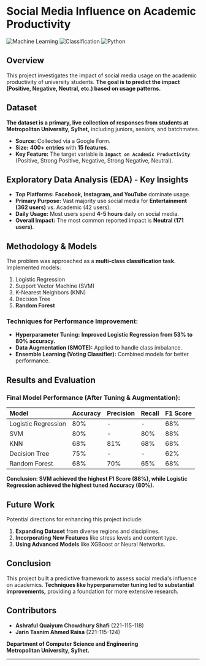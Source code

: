 # Social Media Influence on Academic Productivity

![Machine Learning](https://img.shields.io/badge/Machine-Learning-blue) ![Classification](https://img.shields.io/badge/Task-Classification-green) ![Python](https://img.shields.io/badge/Language-Python-yellow)

##  Overview

This project investigates the impact of social media usage on the academic productivity of university students. **The goal is to predict the impact (Positive, Negative, Neutral, etc.) based on usage patterns.**

##  Dataset

**The dataset is a primary, live collection of responses from students at Metropolitan University, Sylhet,** including juniors, seniors, and batchmates.

-   **Source:** Collected via a Google Form.
-   **Size:** **400+ entries** with **15 features**.
-   **Key Feature:** The target variable is **`Impact on Academic Productivity`** (Positive, Strong Positive, Negative, Strong Negative, Neutral).

##  Exploratory Data Analysis (EDA) - Key Insights

-   **Top Platforms:** **Facebook, Instagram, and YouTube** dominate usage.
-   **Primary Purpose:** Vast majority use social media for **Entertainment (362 users)** vs. Academic (42 users).
-   **Daily Usage:** Most users spend **4-5 hours** daily on social media.
-   **Overall Impact:** The most common reported impact is **Neutral (171 users)**.

##  Methodology & Models

The problem was approached as a **multi-class classification task**. Implemented models:

1.  Logistic Regression
2.  Support Vector Machine (SVM)
3.  K-Nearest Neighbors (KNN)
4.  Decision Tree
5.  **Random Forest**

### Techniques for Performance Improvement:
-   **Hyperparameter Tuning:** **Improved Logistic Regression from 53% to 80% accuracy.**
-   **Data Augmentation (SMOTE):** Applied to handle class imbalance.
-   **Ensemble Learning (Voting Classifier):** Combined models for better performance.

##  Results and Evaluation

### Final Model Performance (After Tuning & Augmentation):

| Model               | Accuracy | Precision | Recall | F1 Score |
| :------------------ | :------- | :-------- | :----- | :------- |
| Logistic Regression | 80%      | -         | -      | 68%      |
| SVM                 | 80%      | -         | 80%    | 88%      |
| KNN                 | 68%      | 81%       | 68%    | 68%      |
| Decision Tree       | 75%      | -         | -      | 62%      |
| Random Forest       | 68%      | 70%       | 65%    | 68%      |

**Conclusion: SVM achieved the highest F1 Score (88%), while Logistic Regression achieved the highest tuned Accuracy (80%).**

##  Future Work

Potential directions for enhancing this project include:
1.  **Expanding Dataset** from diverse regions and disciplines.
2.  **Incorporating New Features** like stress levels and content type.
3.  **Using Advanced Models** like XGBoost or Neural Networks.

##  Conclusion

This project built a predictive framework to assess social media's influence on academics. **Techniques like hyperparameter tuning led to substantial improvements,** providing a foundation for more extensive research.

##  Contributors

-   **Ashraful Quaiyum Chowdhury Shafi** (221-115-118)
-   **Jarin Tasnim Ahmed Raisa** (221-115-124)

**Department of Computer Science and Engineering**  
**Metropolitan University, Sylhet.**

---

